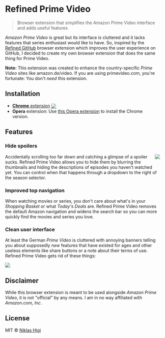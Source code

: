 # Refined Prime Video

> Browser extension that simplifies the Amazon Prime Video interface and adds useful features

*Amazon Prime Video* is great but its interface is cluttered and it lacks features that series enthusiast would like to have. So, inspired by the [Refined GitHub](https://github.com/sindresorhus/refined-github) browser extension which improves the user experience on GitHub, I decided to create my own browser extension that does the same thing for Prime Video.

**Note:** This extension was created to enhance the country-specific *Prime Video* sites like amazon.de/video. If you are using primevideo.com, you're fortunate: You don't *need* this extension.

## Installation

- [**Chrome** extension][cws-link] [<img valign="middle" src="https://img.shields.io/chrome-web-store/v/pieemlagbhnombolehnjdoaoojpphedd.svg?label=download&style=flat-square&logoColor=white">][cws-link]
- **Opera** extension: Use [this Opera extension](https://addons.opera.com/en/extensions/details/download-chrome-extension-9/) to install the Chrome version.

## Features

### Hide spoilers

<img align="right" src="https://user-images.githubusercontent.com/29176678/43796858-ba959560-9a85-11e8-8adb-dd08c15dde86.png">

Accidentally scrolling too far down and catching a glimpse of a spoiler sucks. Refined Prime Video allows you to hide them by blurring the thumbnails and hiding the descriptions of episodes you haven't watched yet. You can control when that happens through a dropdown to the right of the season selector.

### Improved top navigation

When watching movies or series, you don't care about what's in your *Shopping Basket* or what *Today's Deals* are. Refined Prime Video removes the default Amazon navigation and widens the search bar so you can more quickly find the movies and series you love.

### Clean user interface

At least the German *Prime Video* is cluttered with annoying banners telling you about supposedly *new* features that have existed for ages and other useless elements like share buttons or a note about their terms of use. Refined Prime Video gets rid of these things:

![](https://user-images.githubusercontent.com/29176678/43651140-de7519f2-9741-11e8-9565-dcfdb6fbf898.png)

## Disclaimer

While this browser extension is meant to be used alongside *Amazon Prime Video*, it is not "official" by any means. I am in no way affiliated with *Amazon​.​com, Inc*.

## License

MIT © [Niklas Higi](https://shroudedcode.com)

[cws-link]: https://chrome.google.com/webstore/detail/refined-prime-video/pieemlagbhnombolehnjdoaoojpphedd
